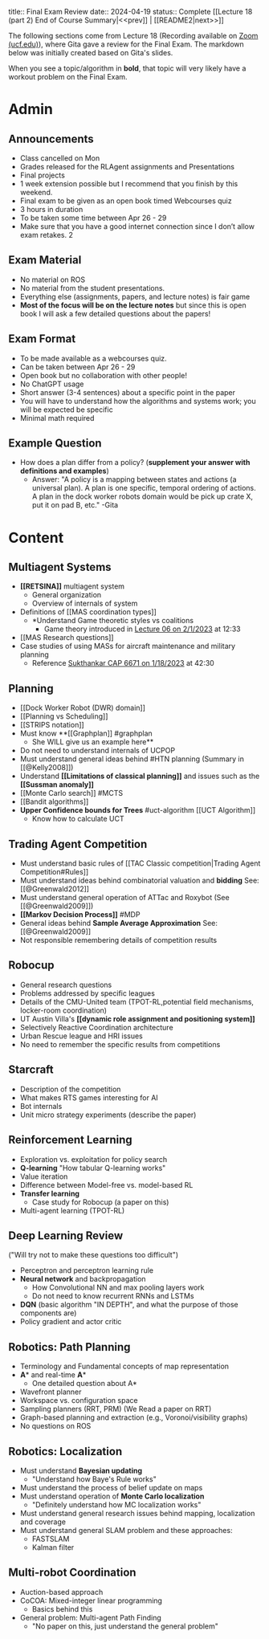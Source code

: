 title:: Final Exam Review
date:: 2024-04-19
status:: Complete
[[Lecture 18 (part 2) End of Course Summary|<<prev]] | [[README2|next>>]]

The following sections come from Lecture 18 (Recording available on [Zoom (ucf.edu)](https://webcourses.ucf.edu/courses/1422160/external_tools/305492)), where Gita gave a review for the Final Exam. The markdown below was initially created based on Gita's slides.

When you see a topic/algorithm in **bold**, that topic will very likely have a workout problem on the Final Exam.


# Admin
## Announcements
- Class cancelled on Mon
- Grades released for the RLAgent assignments and Presentations
- Final projects
- 1 week extension possible but I recommend that you finish by this weekend.
- Final exam to be given as an open book timed Webcourses quiz
- 3 hours in duration
- To be taken some time between Apr 26 - 29
- Make sure that you have a good internet connection since I don’t allow exam retakes. 2


## Exam Material
- No material on ROS
- No material from the student presentations.
- Everything else (assignments, papers, and lecture notes) is fair game
- **Most of the focus will be on the lecture notes** but since this is open book I will ask a few detailed questions about the papers!


## Exam Format
- To be made available as a webcourses quiz.
- Can be taken between Apr 26 - 29
- Open book but no collaboration with other people!
- No ChatGPT usage
- Short answer (3-4 sentences) about a specific point in the paper
- You will have to understand how the algorithms and systems work; you will be expected be specific
- Minimal math required


## Example Question
- How does a plan differ from a policy? (**supplement your answer with definitions and examples**)
	- Answer: "A policy is a mapping between states and actions (a universal plan). A plan is one specific, temporal ordering of actions. A plan in the dock worker robots domain would be pick up crate X, put it on pad B, etc." -Gita

# Content

## Multiagent Systems
- **[[RETSINA]]** multiagent system 
	- General organization
	- Overview of internals of system
- Definitions of [[MAS coordination types]]
	- *Understand Game theoretic styles vs coalitions
		- Game theory introduced in [Lecture 06 on 2/1/2023](https://ucf.hosted.panopto.com/Panopto/Pages/Viewer.aspx?id=98c32ed3-2ba8-4378-be4d-af8100e249eb) at 12:33
- [[MAS Research questions]]
- Case studies of using MASs for aircraft maintenance and military planning
	- Reference [Sukthankar CAP 6671 on 1/18/2023](https://ucf.hosted.panopto.com/Panopto/Pages/Viewer.aspx?id=5fa6aa84-0fd1-4c46-a8c2-af8100e2493a) at 42:30

## Planning
- [[Dock Worker Robot (DWR) domain]]
- [[Planning vs Scheduling]]
- [[STRIPS notation]]
- Must know  **[[Graphplan]] #graphplan  
	- She WILL give us an example here**
- Do not need to understand internals of UCPOP
- Must understand general ideas behind #HTN planning (Summary in [[@Kelly2008]])
- Understand **[[Limitations of classical planning]]** and issues such as the **[[Sussman anomaly]]**
- [[Monte Carlo search]] #MCTS
- [[Bandit algorithms]] 
- **Upper Confidence bounds for Trees** #uct-algorithm [[UCT Algorithm]]
	- Know how to calculate UCT


## Trading Agent Competition
- Must understand basic rules of [[TAC Classic competition|Trading Agent Competition#Rules]]
- Must understand ideas behind combinatorial valuation and **bidding** See: [[@Greenwald2012]]
- Must understand general operation of ATTac and Roxybot (See [[@Greenwald2009]])
- **[[Markov Decision Process]]** #MDP 
- General ideas behind **Sample Average Approximation** See: [[@Greenwald2009]]
- Not responsible remembering details of competition results


## Robocup
- General research questions
- Problems addressed by specific leagues
- Details of the CMU-United team (TPOT-RL,potential field mechanisms, locker-room coordination)
- UT Austin Villa's **[[dynamic role assignment and positioning system]]**
- Selectively Reactive Coordination architecture
- Urban Rescue league and HRI issues
- No need to remember the specific results from competitions

## Starcraft
- Description of the competition
- What makes RTS games interesting for AI
- Bot internals
- Unit micro strategy experiments (describe the paper)

## Reinforcement Learning
- Exploration vs. exploitation for policy search
- **Q-learning** "How tabular Q-learning works"
- Value iteration
- Difference between Model-free vs. model-based RL
- **Transfer learning**
	- Case study for Robocup (a paper on this)
- Multi-agent learning (TPOT-RL)

## Deep Learning Review
("Will try not to make these questions too difficult")
- Perceptron and perceptron learning rule
- **Neural network** and backpropagation
	- How Convolutional NN and max pooling layers work
	- Do not need to know recurrent RNNs and LSTMs
- **DQN** (basic algorithm "IN DEPTH", and what the purpose of those components are)
- Policy gradient and actor critic

## Robotics: Path Planning

- Terminology and Fundamental concepts of map representation 
- **A*** and real-time **A***
	- One detailed question about A*
- Wavefront planner
- Workspace vs. configuration space
- Sampling planners (RRT, PRM) (We Read a paper on RRT)
- Graph-based planning and extraction (e.g., Voronoi/visibility graphs)
- No questions on ROS


## Robotics: Localization
- Must understand **Bayesian updating**
	- "Understand how Baye's Rule works"
- Must understand the process of belief update on maps
- Must understand operation of **Monte Carlo localization**
	- "Definitely understand how MC localization works"
- Must understand general research issues behind mapping, localization and coverage
- Must understand general SLAM problem and these approaches:
	- FASTSLAM
	- Kalman filter

## Multi-robot Coordination
- Auction-based approach
- CoCOA: Mixed-integer linear programming
	- Basics behind this
- General problem: Multi-agent Path Finding
	- "No paper on this, just understand the general problem"



